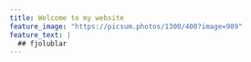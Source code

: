 ```yaml
---
title: Welcome to my website
feature_image: "https://picsum.photos/1300/400?image=989"
feature_text: |
  ## fjolublar
---
```




